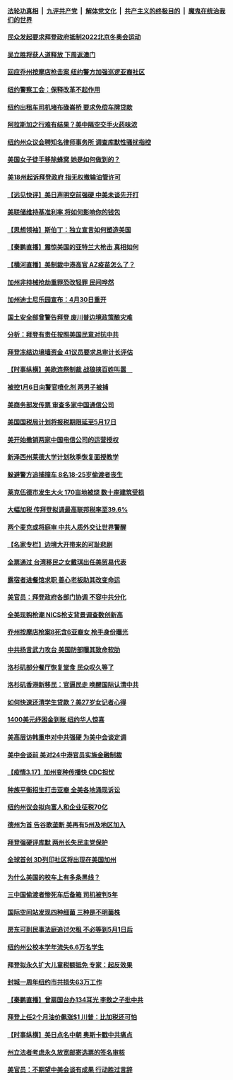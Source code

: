 ####  [法轮功真相](../../../../basic/blob/master/README.md?t=03181431) &nbsp;|&nbsp; [九评共产党](../../../../9ping.md/blob/master/README.md?t=03181431) &nbsp;|&nbsp; [解体党文化](../../../../jtdwh.md/blob/master/README.md?t=03181431)  &nbsp;|&nbsp; [共产主义的终极目的](../../../../gczydzjmd.md/blob/master/README.md?t=03181431) &nbsp;|&nbsp; [魔鬼在统治我们的世界](../../../../mgztzwmdsj.md/blob/master/README.md?t=03181431) 

#### [民众发起要求拜登政府抵制2022北京冬奥会运动](../pages/nsc412/n12818577.md?t=03181431) 

#### [吴立胜将获人道释放 下周返澳门](../pages/nsc412/n12818822.md?t=03181431) 

#### [回应乔州按摩店枪击案  纽约警方加强巡逻亚裔社区](../pages/nsc412/n12818830.md?t=03181431) 

#### [纽约警察工会：保释改革不起作用](../pages/nsc412/n12818680.md?t=03181431) 

#### [纽约出租车司机堵布碌崙桥 要求免偿车牌贷款](../pages/nsc412/n12818642.md?t=03181431) 

#### [阿拉斯加之行难有结果？美中隔空交手火药味浓](../pages/nsc412/n12818276.md?t=03181431) 

#### [纽约州众议会聘知名律师事务所 调查库默性骚扰指控](../pages/nsc412/n12818639.md?t=03181431) 

#### [美国女子徒手移除蜂窝 她是如何做到的？](../pages/nsc412/n12818869.md?t=03181431) 

#### [美18州起诉拜登政府 指无权撤输油管许可](../pages/nsc412/n12818670.md?t=03181431) 

#### [【远见快评】美日声明空前强硬 中美未谈先开打](../pages/nsc412/n12818458.md?t=03181431) 

#### [美联储维持基准利率 将如何影响你的钱包](../pages/nsc412/n12818491.md?t=03181431) 

#### [【思想领袖】斯伯丁：独立宣言如何塑造美国](../pages/nsc412/n12762867.md?t=03181431) 

#### [【秦鹏直播】震惊美国的亚特兰大枪击 真相如何](../pages/nsc412/n12818334.md?t=03181431) 

#### [【横河直播】美制裁中港高官 AZ疫苗怎么了？](../pages/nsc412/n12818469.md?t=03181431) 

#### [加州非持械抢劫重罪恐改轻罪 民间哗然](../pages/nsc412/n12818606.md?t=03181431) 

#### [加州迪士尼乐园宣布：4月30日重开](../pages/nsc412/n12818487.md?t=03181431) 

#### [国土安全部曾警告拜登 废川普边境政策酿灾难](../pages/nsc412/n12818373.md?t=03181431) 

#### [分析：拜登有责任按照美国民意对抗中共](../pages/nsc412/n12815846.md?t=03181431) 

#### [拜登冻结边境墙资金 41议员要求总审计长评估](../pages/nsc412/n12818243.md?t=03181431) 

#### [【时事纵横】美欧连祭制裁 战狼挟百姓叫嚣　](../pages/nsc412/n12818304.md?t=03181431) 

#### [被控1月6日向警官喷化剂 两男子被捕](../pages/nsc412/n12818326.md?t=03181431) 

#### [美商务部发传票 审查多家中国通信公司](../pages/nsc412/n12818219.md?t=03181431) 

#### [美国国税局计划将报税期限延至5月17日](../pages/nsc412/n12818232.md?t=03181431) 

#### [美开始撤销两家中国电信公司的运营授权](../pages/nsc412/n12818025.md?t=03181431) 

#### [新泽西州莱德大学计划秋季恢复面授教学](../pages/nsc412/n12818230.md?t=03181431) 

#### [躲避警方追捕撞车 8名18-25岁偷渡者丧生](../pages/nsc412/n12818020.md?t=03181431) 

#### [莱克伍德市发生大火 170亩地被烧 数十座建筑受损](../pages/nsc412/n12818206.md?t=03181431) 

#### [大幅加税 传拜登拟调最高联邦税率至39.6%](../pages/nsc412/n12818009.md?t=03181431) 

#### [两个麦克或将庭审 中共人质外交让世界警醒](../pages/nsc412/n12817842.md?t=03181431) 

#### [【名家专栏】边境大开带来的可耻悲剧](../pages/nsc412/n12817305.md?t=03181431) 

#### [全票通过 台湾移民之女戴琪出任美贸易代表](../pages/nsc412/n12817958.md?t=03181431) 

#### [露宿者进餐馆求职 善心老板助其改变命运](../pages/nsc412/n12817199.md?t=03181431) 

#### [美官员：拜登政府各部门协调 不容中共分化](../pages/nsc412/n12817730.md?t=03181431) 

#### [全美现购枪潮 NICS枪支背景调查数创新高](../pages/nsc412/n12810118.md?t=03181431) 

#### [乔州按摩店枪案8死含6亚裔女 枪手身份曝光](../pages/nsc412/n12817721.md?t=03181431) 

#### [中共扬言武力攻台 美国防部曝其致命软肋](../pages/nsc412/n12817763.md?t=03181431) 

#### [洛杉矶部分餐厅恢复堂食 民众叹久等了](../pages/nsc412/n12816336.md?t=03181431) 

#### [洛杉矶香港新移民：官逼民走 唤醒国际认清中共](../pages/nsc412/n12816198.md?t=03181431) 

#### [如何快速还清学生贷款？美27岁女记者心得](../pages/nsc412/n12817242.md?t=03181431) 

#### [1400美元纾困金到账 纽约华人惊喜](../pages/nsc412/n12817534.md?t=03181431) 

#### [美高层访韩重申对中共强硬 为美中会谈定调](../pages/nsc412/n12817483.md?t=03181431) 

#### [美中会谈前 美对24中港官员实施金融制裁](../pages/nsc412/n12816623.md?t=03181431) 

#### [【疫情3.17】加州变种传播快 CDC担忧](../pages/nsc412/n12816896.md?t=03181431) 

#### [种族平衡招生打击亚裔 全美各地涌现诉讼](../pages/nsc412/n12816291.md?t=03181431) 

#### [纽约州议会拟向富人和企业征税70亿](../pages/nsc412/n12816305.md?t=03181431) 

#### [德州为首 告谷歌垄断 美再有5州及地区加入](../pages/nsc412/n12816894.md?t=03181431) 

#### [拜登强硬评库默 两州长失民主党保护](../pages/nsc412/n12816924.md?t=03181431) 

#### [全球首创 3D列印社区将出现在美国加州](../pages/nsc412/n12816901.md?t=03181431) 

#### [为什么美国的校车上有多条黑线？](../pages/nsc412/n12816611.md?t=03181431) 

#### [三中国偷渡者惨死车后备箱 司机被判5年](../pages/nsc412/n12816432.md?t=03181431) 

#### [国际空间站发现四种细菌 三种是不明菌株](../pages/nsc412/n12815937.md?t=03181431) 

#### [房东可到民事法庭追讨欠租  不必等到5月1日后](../pages/nsc412/n12816300.md?t=03181431) 

#### [纽约州公校本学年流失6.6万名学生](../pages/nsc412/n12816242.md?t=03181431) 

#### [拜登拟永久扩大儿童税额抵免 专家：起反效果](../pages/nsc412/n12816311.md?t=03181431) 

#### [封城一周年纽约市共损失63万工作](../pages/nsc412/n12816235.md?t=03181431) 

#### [【秦鹏直播】曾扇国台办134耳光 李敖之子批中共](../pages/nsc412/n12815919.md?t=03181431) 

#### [拜登上任2个月油价飙涨$1 川普：比加税还可怕](../pages/nsc412/n12816115.md?t=03181431) 

#### [【时事纵横】美日点名中朝 奥斯卡戳中共痛点](../pages/nsc412/n12815859.md?t=03181431) 

#### [州立法者考虑永久放宽邮寄选票的签名审核](../pages/nsc412/n12816106.md?t=03181431) 

#### [美官员：不期望中美会谈有成果 行动胜过言辞](../pages/nsc412/n12816110.md?t=03181431) 

